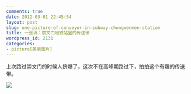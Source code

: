 ```yaml
---
comments: true
date: 2012-03-01 22:45:54
layout: post
slug: one-picture-of-conveyor-in-subway-chongwenmen-station
title: 一张流：崇文门地铁站里的传送带
wordpress_id: 2131
categories:
- picture[美丽图片]
---
```


上次路过崇文门的时候人挤爆了，这次不在高峰期路过下，拍拍这个有趣的传送带。

![](https://lh6.googleusercontent.com/-xxfe-RjWPHU/T1ByaHDRY6I/AAAAAAAAHPk/UsGp-zmWjFA/s800/2012-03-01_12-34-39_52.jpg)
